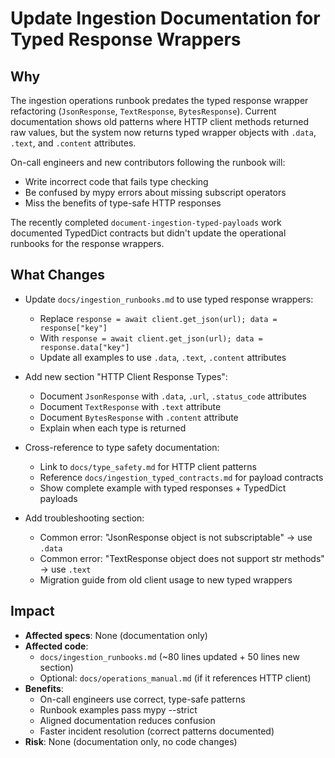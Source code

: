 # Update Ingestion Documentation for Typed Response Wrappers

## Why

The ingestion operations runbook predates the typed response wrapper refactoring (`JsonResponse`, `TextResponse`, `BytesResponse`). Current documentation shows old patterns where HTTP client methods returned raw values, but the system now returns typed wrapper objects with `.data`, `.text`, and `.content` attributes.

On-call engineers and new contributors following the runbook will:

- Write incorrect code that fails type checking
- Be confused by mypy errors about missing subscript operators
- Miss the benefits of type-safe HTTP responses

The recently completed `document-ingestion-typed-payloads` work documented TypedDict contracts but didn't update the operational runbooks for the response wrappers.

## What Changes

- Update `docs/ingestion_runbooks.md` to use typed response wrappers:
  - Replace `response = await client.get_json(url); data = response["key"]`
  - With `response = await client.get_json(url); data = response.data["key"]`
  - Update all examples to use `.data`, `.text`, `.content` attributes

- Add new section "HTTP Client Response Types":
  - Document `JsonResponse` with `.data`, `.url`, `.status_code` attributes
  - Document `TextResponse` with `.text` attribute
  - Document `BytesResponse` with `.content` attribute
  - Explain when each type is returned

- Cross-reference to type safety documentation:
  - Link to `docs/type_safety.md` for HTTP client patterns
  - Reference `docs/ingestion_typed_contracts.md` for payload contracts
  - Show complete example with typed responses + TypedDict payloads

- Add troubleshooting section:
  - Common error: "JsonResponse object is not subscriptable" → use `.data`
  - Common error: "TextResponse object does not support str methods" → use `.text`
  - Migration guide from old client usage to new typed wrappers

## Impact

- **Affected specs**: None (documentation only)
- **Affected code**:
  - `docs/ingestion_runbooks.md` (~80 lines updated + 50 lines new section)
  - Optional: `docs/operations_manual.md` (if it references HTTP client)
- **Benefits**:
  - On-call engineers use correct, type-safe patterns
  - Runbook examples pass mypy --strict
  - Aligned documentation reduces confusion
  - Faster incident resolution (correct patterns documented)
- **Risk**: None (documentation only, no code changes)
